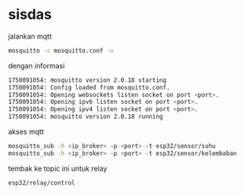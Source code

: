 # sisdas

jalankan mqtt

```sh
mosquitto -c mosquitto.conf -v
```

dengan informasi

```sh
1750091054: mosquitto version 2.0.18 starting
1750091054: Config loaded from mosquitto.conf.
1750091054: Opening websockets listen socket on port <port>.
1750091054: Opening ipv6 listen socket on port <port>.
1750091054: Opening ipv4 listen socket on port <port>.
1750091054: mosquitto version 2.0.18 running
```

akses mqtt

```sh
mosquitto_sub -h <ip_broker> -p <port> -t esp32/sensor/suhu
mosquitto_sub -h <ip_broker> -p <port> -t esp32/sensor/kelembaban
```

tembak ke topic ini untuk relay

```sh
esp32/relay/control
```
